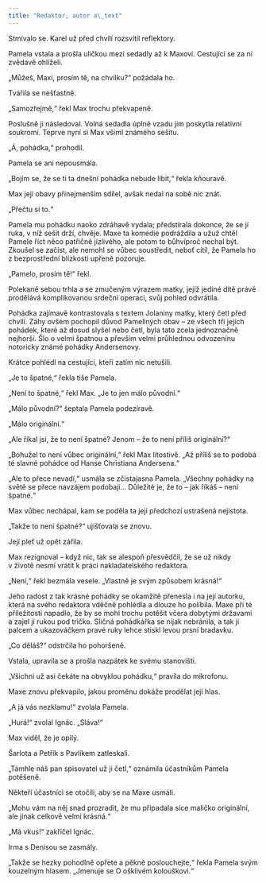 ```yaml
---
title: "Redaktor, autor a\_text"
---
```


Stmívalo se. Karel už před chvílí rozsvítil reflektory.

Pamela vstala a prošla uličkou mezi sedadly až k Maxovi. Cestující se za ní zvědavě ohlíželi.

„Můžeš, Maxi, prosím tě, na chvilku?“ požádala ho.

Tvářila se nešťastně.

„Samozřejmě,“ řekl Max trochu překvapeně.

Poslušně ji následoval. Volná sedadla úplně vzadu jim poskytla relativní soukromí. Teprve nyní si Max všiml známého sešitu.

„Á, pohádka,“ prohodil.

Pamela se ani nepousmála.

„Bojím se, že se ti ta dnešní pohádka nebude líbit,“ řekla kňouravě.

Max její obavy přinejmenším sdílel, avšak nedal na sobě nic znát.

„Přečtu si to.“

Pamela mu pohádku naoko zdráhavě vydala; předstírala dokonce, že se jí ruka, v níž sešit drží, chvěje. Maxe ta komedie podráždila a užuž chtěl Pamele říct něco patřičně jízlivého, ale potom to bůhvíproč nechal být. Zkoušel se začíst, ale nemohl se vůbec soustředit, neboť cítil, že Pamela ho z bezprostřední blízkosti upřeně pozoruje.

„Pamelo, prosím tě!“ řekl.

Polekaně sebou trhla a se zmučeným výrazem matky, jejíž jediné dítě právě prodělává komplikovanou srdeční operaci, svůj pohled odvrátila.

Pohádka zajímavě kontrastovala s textem Jolaniny matky, který četl před chvílí. Záhy ovšem pochopil důvod Pameliných obav – ze všech tří jejích pohádek, které až dosud slyšel nebo četl, byla tato zcela jednoznačně nejhorší. Šlo o velmi špatnou a převším velmi průhlednou odvozeninu notoricky známé pohádky Andersenovy.

Krátce pohlédl na cestující, kteří zatím nic netušili.

„Je to špatné,“ řekla tiše Pamela.

„Není to špatné,“ řekl Max. „Je to jen málo původní.“

„Málo původní?“ šeptala Pamela podezíravě.

„Málo originální.“

„Ale říkal jsi, že to není špatné? Jenom – že to není příliš originální?“

„Bohužel to není vůbec originální,“ řekl Max lítostivě. „Až příliš se to podobá té slavné pohádce od Hanse Christiana Andersena.“

„Ale to přece nevadí,“ usmála se zčistajasna Pamela. „Všechny pohádky na světě se přece navzájem podobají… Důležité je, že to – jak říkáš – není špatné.“

Max vůbec nechápal, kam se poděla ta její předchozí ustrašená nejistota.

„Takže to není špatné?“ ujišťovala se znovu.

Její pleť už opět zářila.

Max rezignoval – když nic, tak se alespoň přesvědčil, že se už nikdy v životě nesmí vrátit k práci nakladatelského redaktora.

„Není,“ řekl bezmála vesele. „Vlastně je svým způsobem krásná!“

Jeho radost z tak krásné pohádky se okamžitě přenesla i na její autorku, která na svého redaktora vděčně pohlédla a dlouze ho políbila. Maxe při té příležitosti napadlo, že by se mohl trochu potěšit včera dobytými državami a zajel jí rukou pod tričko. Sličná pohádkářka se nijak nebránila, a tak jí palcem a ukazováčkem pravé ruky lehce stiskl levou prsní bradavku.

„Co děláš?“ odstrčila ho pohoršeně.

Vstala, upravila se a prošla nazpátek ke svému stanovišti.

„Všichni už asi čekáte na obvyklou pohádku,“ pravila do mikrofonu.

Maxe znovu překvapilo, jakou proměnu dokáže prodělat její hlas.

„A já vás nezklamu!“ zvolala Pamela.

„Hurá!“ zvolal Ignác. „Sláva!“

Max viděl, že je opilý.

Šarlota a Petřík s Pavlíkem zatleskali.

„Támhle náš pan spisovatel už ji četl,“ oznámila účastníkům Pamela potěšeně.

Někteří účastníci se otočili, aby se na Maxe usmáli.

„Mohu vám na něj snad prozradit, že mu připadala sice maličko originální, ale jinak celkově velmi krásná.“

„Má vkus!“ zakřičel Ignác.

Irma s Denisou se zasmály.

„Takže se hezky pohodlně opřete a pěkně poslouchejte,“ řekla Pamela svým kouzelným hlasem. „Jmenuje se O ošklivém kolouškovi.“
